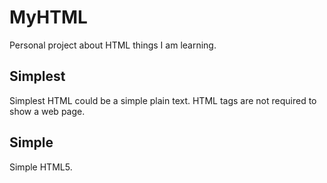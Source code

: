MyHTML
======

Personal project about HTML things I am learning.

Simplest
--------

Simplest HTML could be a simple plain text. HTML tags are not required to show a web page.

Simple
------

Simple HTML5.
